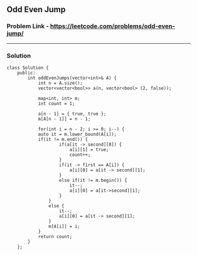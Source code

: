 ## Odd Even Jump

### Problem Link - https://leetcode.com/problems/odd-even-jump/

---

### Solution

    class Solution {
        public:
            int oddEvenJumps(vector<int>& A) {
                int n = A.size();
                vector<vector<bool>> a(n, vector<bool> (2, false));
                
                map<int, int> m;
                int count = 1;
                
                a[n - 1] = { true, true };
                m[A[n - 1]] = n - 1;
                
                for(int i = n - 2; i >= 0; i--) {
                auto it = m.lower_bound(A[i]);
                if(it != m.end()) {  
                        if(a[it -> second][0]) {
                            a[i][1] = true;
                            count++;
                        }
                        if(it -> first == A[i]) {
                            a[i][0] = a[it -> second][1];
                        }
                        else if(it != m.begin()) {
                            it--;
                            a[i][0] = a[it->second][1];
                        }
                    }
                    else {
                        it--;
                        a[i][0] = a[it -> second][1];
                    }
                    m[A[i]] = i;
                }
                return count;
            }
        };